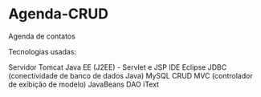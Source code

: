 # Agenda-CRUD
Agenda de contatos 

Tecnologias  usadas: 

Servidor Tomcat
Java EE (J2EE) - Servlet e JSP
IDE Eclipse
JDBC (conectividade de banco de dados Java)
MySQL CRUD
MVC (controlador de exibição de modelo)
JavaBeans
DAO
iText
